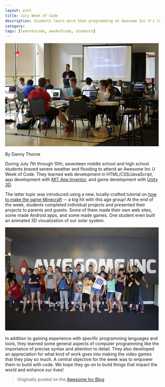 ```yaml
---
layout: post
title: July Week of Code
description: Students learn more than programming at Awesome Inc U's learn-to-code summer camp
category: 
tags: [learntocode, weekofcode, students]
---
```


![Classroom at Awesome Inc Week of Code - July 2015](/img/blog/july-15-week-of-code-classroom.jpg)

By Danny Thorne

During July 7th through 10th, seventeen middle school and high school students braved severe weather and flooding to attend an Awesome Inc U Week of Code. They learned web development in HTML/CSS/JavaScript, app development with [MIT App Inventor](http://appinventor.mit.edu/explore/), and game development with [Unity 3D](https://unity3d.com/). 

<!--break-->

The latter topic was introduced using a new, locally-crafted tutorial on [how to make the game Minecraft](https://github.com/dannythorne/MakingMinecraft_Take02) -- a big hit with this age group! At the end of the week, students completed individual projects and presented their projects to parents and guests. Some of them made their own web sites, some made Android apps, and some made games. One student even built an animated 3D visualization of our solar system. 

![Student group at Awesome Inc Week of Code - July 2015](/img/blog/july-15-week-of-code-students.jpg)

In addition to gaining experience with specific programming languages and tools, they learned some general aspects of computer programming like the importance of precise syntax and attention to detail. They also developed an appreciation for what kind of work goes into making the video games that they play so much. A central objective for the week was to empower them to build with code. We hope they go on to build things that impact the world and enhance our lives!
  
> Originally posted on the [Awesome Inc Blog](http://blog.awesomeinc.org/post/125270723281/july-week-of-code)

<div class="a2a_kit a2a_kit_size_32 a2a_default_style">
	<a class="a2a_dd" href="https://www.addtoany.com/share"></a>
	<a class="a2a_button_facebook"></a>
	<a class="a2a_button_twitter"></a>
	<a class="a2a_button_linkedin"></a>
</div>
<script async src="https://static.addtoany.com/menu/page.js"></script>